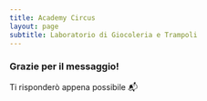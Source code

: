 ```yaml
---
title: Academy Circus
layout: page
subtitle: Laboratorio di Giocoleria e Trampoli
---
```


### Grazie per il messaggio! 
Ti risponderò appena possibile 📬
